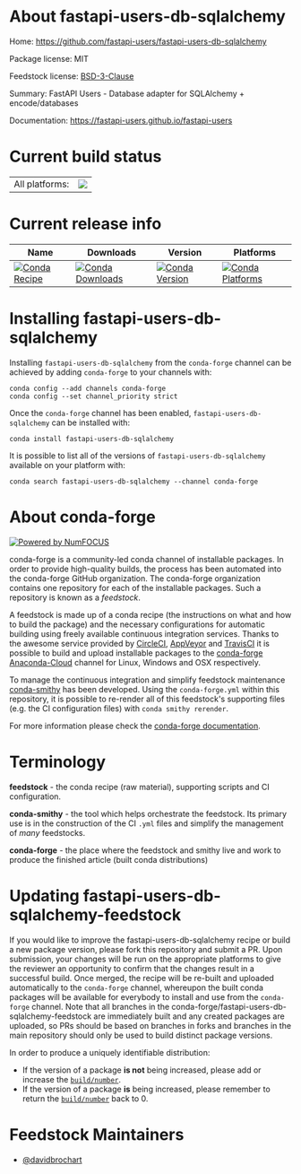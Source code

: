 About fastapi-users-db-sqlalchemy
=================================

Home: https://github.com/fastapi-users/fastapi-users-db-sqlalchemy

Package license: MIT

Feedstock license: [BSD-3-Clause](https://github.com/conda-forge/fastapi-users-db-sqlalchemy-feedstock/blob/main/LICENSE.txt)

Summary: FastAPI Users - Database adapter for SQLAlchemy + encode/databases

Documentation: https://fastapi-users.github.io/fastapi-users

Current build status
====================


<table><tr><td>All platforms:</td>
    <td>
      <a href="https://dev.azure.com/conda-forge/feedstock-builds/_build/latest?definitionId=15740&branchName=main">
        <img src="https://dev.azure.com/conda-forge/feedstock-builds/_apis/build/status/fastapi-users-db-sqlalchemy-feedstock?branchName=main">
      </a>
    </td>
  </tr>
</table>

Current release info
====================

| Name | Downloads | Version | Platforms |
| --- | --- | --- | --- |
| [![Conda Recipe](https://img.shields.io/badge/recipe-fastapi--users--db--sqlalchemy-green.svg)](https://anaconda.org/conda-forge/fastapi-users-db-sqlalchemy) | [![Conda Downloads](https://img.shields.io/conda/dn/conda-forge/fastapi-users-db-sqlalchemy.svg)](https://anaconda.org/conda-forge/fastapi-users-db-sqlalchemy) | [![Conda Version](https://img.shields.io/conda/vn/conda-forge/fastapi-users-db-sqlalchemy.svg)](https://anaconda.org/conda-forge/fastapi-users-db-sqlalchemy) | [![Conda Platforms](https://img.shields.io/conda/pn/conda-forge/fastapi-users-db-sqlalchemy.svg)](https://anaconda.org/conda-forge/fastapi-users-db-sqlalchemy) |

Installing fastapi-users-db-sqlalchemy
======================================

Installing `fastapi-users-db-sqlalchemy` from the `conda-forge` channel can be achieved by adding `conda-forge` to your channels with:

```
conda config --add channels conda-forge
conda config --set channel_priority strict
```

Once the `conda-forge` channel has been enabled, `fastapi-users-db-sqlalchemy` can be installed with:

```
conda install fastapi-users-db-sqlalchemy
```

It is possible to list all of the versions of `fastapi-users-db-sqlalchemy` available on your platform with:

```
conda search fastapi-users-db-sqlalchemy --channel conda-forge
```


About conda-forge
=================

[![Powered by
NumFOCUS](https://img.shields.io/badge/powered%20by-NumFOCUS-orange.svg?style=flat&colorA=E1523D&colorB=007D8A)](https://numfocus.org)

conda-forge is a community-led conda channel of installable packages.
In order to provide high-quality builds, the process has been automated into the
conda-forge GitHub organization. The conda-forge organization contains one repository
for each of the installable packages. Such a repository is known as a *feedstock*.

A feedstock is made up of a conda recipe (the instructions on what and how to build
the package) and the necessary configurations for automatic building using freely
available continuous integration services. Thanks to the awesome service provided by
[CircleCI](https://circleci.com/), [AppVeyor](https://www.appveyor.com/)
and [TravisCI](https://travis-ci.com/) it is possible to build and upload installable
packages to the [conda-forge](https://anaconda.org/conda-forge)
[Anaconda-Cloud](https://anaconda.org/) channel for Linux, Windows and OSX respectively.

To manage the continuous integration and simplify feedstock maintenance
[conda-smithy](https://github.com/conda-forge/conda-smithy) has been developed.
Using the ``conda-forge.yml`` within this repository, it is possible to re-render all of
this feedstock's supporting files (e.g. the CI configuration files) with ``conda smithy rerender``.

For more information please check the [conda-forge documentation](https://conda-forge.org/docs/).

Terminology
===========

**feedstock** - the conda recipe (raw material), supporting scripts and CI configuration.

**conda-smithy** - the tool which helps orchestrate the feedstock.
                   Its primary use is in the construction of the CI ``.yml`` files
                   and simplify the management of *many* feedstocks.

**conda-forge** - the place where the feedstock and smithy live and work to
                  produce the finished article (built conda distributions)


Updating fastapi-users-db-sqlalchemy-feedstock
==============================================

If you would like to improve the fastapi-users-db-sqlalchemy recipe or build a new
package version, please fork this repository and submit a PR. Upon submission,
your changes will be run on the appropriate platforms to give the reviewer an
opportunity to confirm that the changes result in a successful build. Once
merged, the recipe will be re-built and uploaded automatically to the
`conda-forge` channel, whereupon the built conda packages will be available for
everybody to install and use from the `conda-forge` channel.
Note that all branches in the conda-forge/fastapi-users-db-sqlalchemy-feedstock are
immediately built and any created packages are uploaded, so PRs should be based
on branches in forks and branches in the main repository should only be used to
build distinct package versions.

In order to produce a uniquely identifiable distribution:
 * If the version of a package **is not** being increased, please add or increase
   the [``build/number``](https://docs.conda.io/projects/conda-build/en/latest/resources/define-metadata.html#build-number-and-string).
 * If the version of a package **is** being increased, please remember to return
   the [``build/number``](https://docs.conda.io/projects/conda-build/en/latest/resources/define-metadata.html#build-number-and-string)
   back to 0.

Feedstock Maintainers
=====================

* [@davidbrochart](https://github.com/davidbrochart/)

